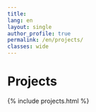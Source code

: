 ```yaml
---
title:
lang: en
layout: single
author_profile: true
permalink: /en/projects/
classes: wide
---
```


<h1>Projects</h1>
{% include projects.html %}

